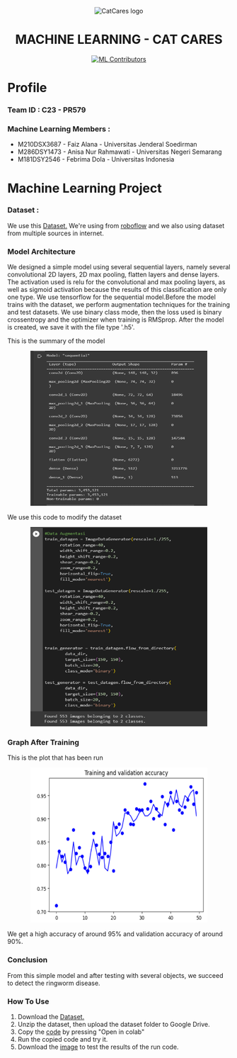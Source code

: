 <p align="center">
  <img src="https://github.com/CatCares/CatCares_CC/assets/133958617/32bea8d2-77d7-41f6-b219-742e21e204f2" alt="CatCares logo" height="200" />
</p>

<h1 align="center">MACHINE LEARNING - CAT CARES</h1>

<div align="center">

[![ML Contributors](https://img.shields.io/github/contributors/CatCares/CatCares_ML?color=blue)](#mlcontributors)
</div>

# Profile 

### Team ID : C23 - PR579

### Machine Learning Members :

* M210DSX3687 - Faiz Alana - Universitas Jenderal Soedirman
* M286DSY1473 - Anisa Nur Rahmawati - Universitas Negeri Semarang
* M181DSY2546 - Febrima Dola - Universitas Indonesia


# Machine Learning Project 

### Dataset :
We use this [Dataset.](https://drive.google.com/drive/folders/1qH0IgxUk5CcmJmTGipvNLBR9z_BK2syp?usp=drive_link) We're using from [roboflow](https://universe.roboflow.com/tain/cat-ringworm/dataset/3) and we also using dataset from multiple sources in internet.

### Model Architecture 
We designed a simple model using several sequential layers, namely several convolutional 2D layers, 2D max pooling, flatten layers and dense layers. The activation used is relu for the convolutional and max pooling layers, as well as sigmoid activation because the results of this classification are only one type. We use tensorflow for the sequential model.Before the model trains with the dataset, we perform augmentation techniques for the training and test datasets. We use binary class mode, then the loss used is binary crossentropy and the optimizer when training is RMSprop. After the model is created, we save it with the file type '.h5'.


This is the summary of the model 
<p align="center">
  <img width="400" height="350" src="https://github.com/CatCares/CatCares_ML/blob/main/Model%20Architecture.png">
</p>


We use this code to modify the dataset
<p align="center">
  <img width="400" height="450" src="https://github.com/CatCares/CatCares_ML/blob/main/Augmentasi.png">
</p>


### Graph After Training

This is the plot that has been run
<p align="center">
  <img width="400" height="350" src="https://github.com/CatCares/CatCares_ML/blob/main/Plot%20accuracy.png">
</p>

We get a high accuracy of around 95% and validation accuracy of around 90%.

### Conclusion
From this simple model and after testing with several objects, we succeed to detect the ringworm disease.

### How To Use
1. Download the [Dataset.](https://drive.google.com/drive/folders/1qH0IgxUk5CcmJmTGipvNLBR9z_BK2syp?usp=drive_link)
2. Unzip the dataset, then upload the dataset folder to Google Drive.
3. Copy the [code](https://github.com/CatCares/CatCares_ML/blob/main/Ringworm_Prediction.ipynb) by pressing "Open in colab"
4. Run the copied code and try it.
5. Download the [image](https://github.com/CatCares/CatCares_ML/tree/main/Test%20Images) to test the results of the run code.
